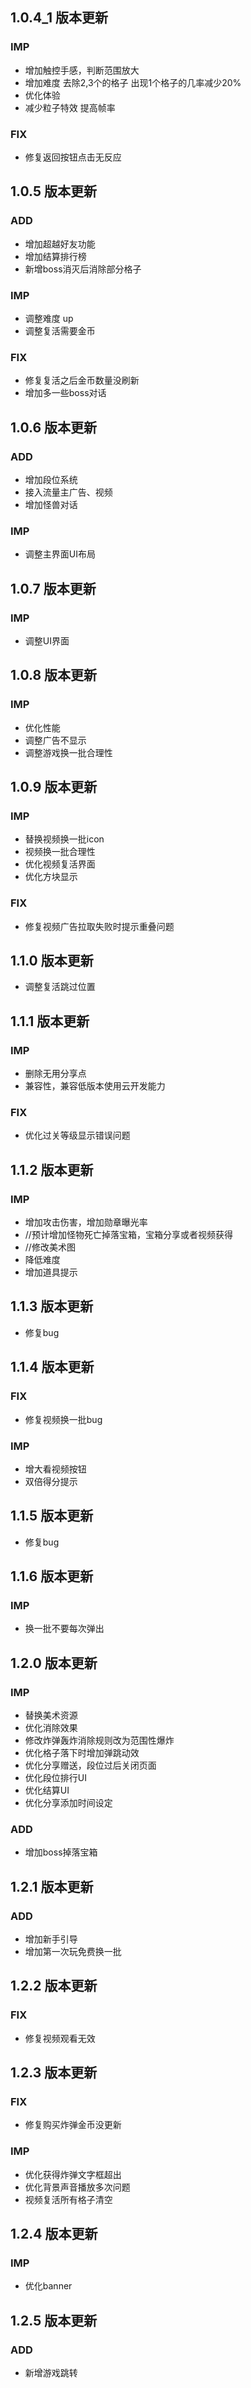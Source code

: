 
## 1.0.4_1 版本更新

### IMP
- 增加触控手感，判断范围放大
- 增加难度 去除2,3个的格子 出现1个格子的几率减少20%
- 优化体验
- 减少粒子特效 提高帧率

### FIX
- 修复返回按钮点击无反应

## 1.0.5 版本更新

### ADD
- 增加超越好友功能
- 增加结算排行榜
- 新增boss消灭后消除部分格子

### IMP
- 调整难度 up
- 调整复活需要金币

### FIX
- 修复复活之后金币数量没刷新
- 增加多一些boss对话

## 1.0.6 版本更新

### ADD
- 增加段位系统
- 接入流量主广告、视频
- 增加怪兽对话

### IMP
- 调整主界面UI布局

## 1.0.7 版本更新

### IMP
- 调整UI界面

## 1.0.8 版本更新

### IMP
- 优化性能
- 调整广告不显示
- 调整游戏换一批合理性

## 1.0.9 版本更新

### IMP
- 替换视频换一批icon
- 视频换一批合理性
- 优化视频复活界面
- 优化方块显示

### FIX
- 修复视频广告拉取失败时提示重叠问题

## 1.1.0 版本更新

- 调整复活跳过位置


## 1.1.1 版本更新

### IMP
- 删除无用分享点
- 兼容性，兼容低版本使用云开发能力

### FIX
- 优化过关等级显示错误问题

## 1.1.2 版本更新

### IMP
- 增加攻击伤害，增加勋章曝光率
- //预计增加怪物死亡掉落宝箱，宝箱分享或者视频获得
- //修改美术图
- 降低难度
- 增加道具提示

## 1.1.3 版本更新
- 修复bug

## 1.1.4 版本更新

### FIX
- 修复视频换一批bug

### IMP
- 增大看视频按钮
- 双倍得分提示


## 1.1.5 版本更新
- 修复bug

## 1.1.6 版本更新
### IMP
- 换一批不要每次弹出

## 1.2.0 版本更新

### IMP
- 替换美术资源
- 优化消除效果
- 修改炸弹轰炸消除规则改为范围性爆炸
- 优化格子落下时增加弹跳动效
- 优化分享赠送，段位过后关闭页面
- 优化段位排行UI
- 优化结算UI
- 优化分享添加时间设定

### ADD
- 增加boss掉落宝箱 

## 1.2.1 版本更新

### ADD
- 增加新手引导
- 增加第一次玩免费换一批

## 1.2.2 版本更新

### FIX
- 修复视频观看无效

## 1.2.3 版本更新

### FIX
- 修复购买炸弹金币没更新

### IMP
- 优化获得炸弹文字框超出
- 优化背景声音播放多次问题
- 视频复活所有格子清空

## 1.2.4 版本更新

### IMP
- 优化banner

## 1.2.5 版本更新

### ADD
- 新增游戏跳转